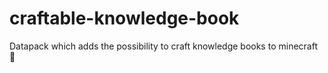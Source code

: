 # craftable-knowledge-book
Datapack which adds the possibility to craft knowledge books to minecraft 📗
